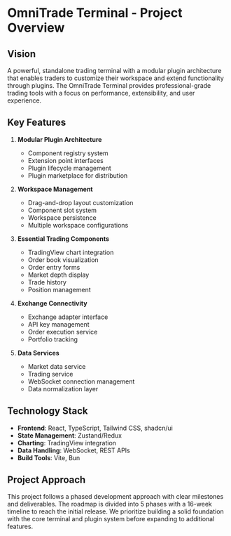 # OmniTrade Terminal - Project Overview

## Vision

A powerful, standalone trading terminal with a modular plugin architecture that enables traders to customize their workspace and extend functionality through plugins. The OmniTrade Terminal provides professional-grade trading tools with a focus on performance, extensibility, and user experience.

## Key Features

1. **Modular Plugin Architecture**

   - Component registry system
   - Extension point interfaces
   - Plugin lifecycle management
   - Plugin marketplace for distribution

2. **Workspace Management**

   - Drag-and-drop layout customization
   - Component slot system
   - Workspace persistence
   - Multiple workspace configurations

3. **Essential Trading Components**

   - TradingView chart integration
   - Order book visualization
   - Order entry forms
   - Market depth display
   - Trade history
   - Position management

4. **Exchange Connectivity**

   - Exchange adapter interface
   - API key management
   - Order execution service
   - Portfolio tracking

5. **Data Services**
   - Market data service
   - Trading service
   - WebSocket connection management
   - Data normalization layer

## Technology Stack

- **Frontend**: React, TypeScript, Tailwind CSS, shadcn/ui
- **State Management**: Zustand/Redux
- **Charting**: TradingView integration
- **Data Handling**: WebSocket, REST APIs
- **Build Tools**: Vite, Bun

## Project Approach

This project follows a phased development approach with clear milestones and deliverables. The roadmap is divided into 5 phases with a 16-week timeline to reach the initial release. We prioritize building a solid foundation with the core terminal and plugin system before expanding to additional features.
